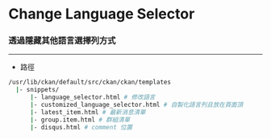 # Change Language Selector

<script type="text/javascript" src="../js/general.js"></script>

### 透過隱藏其他語言選擇列方式
---

* 路徑

```bash
/usr/lib/ckan/default/src/ckan/ckan/templates
  |- snippets/
      |- language_selector.html	# 修改語言
      |- customized_language_selector.html # 自製化語言列且放在頁面頂
      |- latest_item.html # 最新消息清單
      |- group.item.html # 群組清單
      |- disqus.html # comment 位置
```
